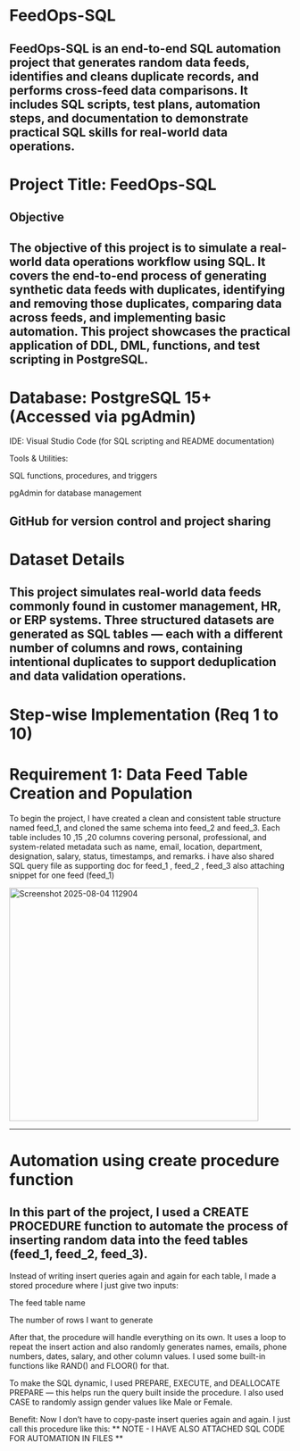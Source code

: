 # FeedOps-SQL
FeedOps-SQL is an end-to-end SQL automation project that generates random data feeds, identifies and cleans duplicate records, and performs cross-feed data comparisons. It includes SQL scripts, test plans, automation steps, and documentation to demonstrate practical SQL skills for real-world data operations.
----------------------------------------------------------------------------------------------------------------------------------------------------------------------------
# Project Title: FeedOps-SQL
##  Objective
The objective of this project is to simulate a real-world data operations workflow using SQL. It covers the end-to-end process of generating synthetic data feeds with duplicates, identifying and removing those duplicates, comparing data across feeds, and implementing basic automation. This project showcases the practical application of DDL, DML, functions, and test scripting in PostgreSQL.
------------------------------------------------------------------------------------------------------------------------------------------------------------------------------
# Database: PostgreSQL 15+ (Accessed via pgAdmin)

IDE: Visual Studio Code (for SQL scripting and README documentation)

Tools & Utilities:

SQL functions, procedures, and triggers

pgAdmin for database management

GitHub for version control and project sharing
----------------------------------------------------------------------------------------------------------------------------------------------------------------------------
# Dataset Details
This project simulates real-world data feeds commonly found in customer management, HR, or ERP systems. Three structured datasets are generated as SQL tables — each with a different number of columns and rows, containing intentional duplicates to support deduplication and data validation operations.
---------------------------------------------------------------------------------------------------------------------------------------------------------------------------
# Step-wise Implementation (Req 1 to 10)

# Requirement 1: Data Feed Table Creation and Population
To begin the project, I have  created a clean and consistent table structure named feed_1, and cloned the same schema into feed_2 and feed_3. Each table includes 10 ,15 ,20 columns covering personal, professional, and system-related metadata such as name, email, location, department, designation, salary, status, timestamps, and remarks.
i have also shared SQL query file as supporting doc for feed_1 , feed_2 , feed_3 also attaching snippet for one feed (feed_1) 

<img width="446" height="418" alt="Screenshot 2025-08-04 112904" src="https://github.com/user-attachments/assets/48f04c3a-07b2-479b-8c1d-5820cee9653f" />

----------------------------------------------------------------------------------------------------------------------------------------------------------------------------
# Automation using create procedure function 
## In this part of the project, I used a CREATE PROCEDURE function to automate the process of inserting random data into the feed tables (feed_1, feed_2, feed_3).

Instead of writing insert queries again and again for each table, I made a stored procedure where I just give two inputs:

The feed table name

The number of rows I want to generate

After that, the procedure will handle everything on its own. It uses a loop to repeat the insert action and also randomly generates names, emails, phone numbers, dates, salary, and other column values. I used some built-in functions like RAND() and FLOOR() for that.

To make the SQL dynamic, I used PREPARE, EXECUTE, and DEALLOCATE PREPARE — this helps run the query built inside the procedure. I also used CASE to randomly assign gender values like Male or Female.

 Benefit: Now I don’t have to copy-paste insert queries again and again. I just call this procedure like this:
**
NOTE - I HAVE ALSO ATTACHED SQL CODE FOR AUTOMATION IN FILES **


